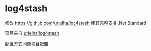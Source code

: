 # log4stash
修改 https://github.com/urielha/log4stash 使其完整支持 .Net Standard

项目来自 [urielha/log4stash](https://github.com/urielha/log4stash)

配置方式同原项目配置